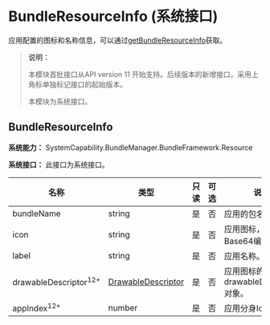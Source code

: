 # BundleResourceInfo (系统接口)

应用配置的图标和名称信息，可以通过[getBundleResourceInfo](js-apis-bundleResourceManager-sys.md#bundleresourcemanagergetbundleresourceinfo)获取。

> **说明：**
>
> 本模块首批接口从API version 11 开始支持。后续版本的新增接口，采用上角标单独标记接口的起始版本。
>
> 本模块为系统接口。

## BundleResourceInfo

**系统能力：** SystemCapability.BundleManager.BundleFramework.Resource

**系统接口：** 此接口为系统接口。

| 名称                      | 类型   | 只读 | 可选 | 说明                 |
| ------------------------- | ------ | ---- | ---- | -------------------- |
| bundleName              | string | 是   | 否   | 应用的包名。 |
| icon              | string | 是   | 否   | 应用图标，为Base64编码格式。  |
| label                     | string | 是   | 否   | 应用名称。 |
| drawableDescriptor<sup>12+</sup>                     | [DrawableDescriptor](../apis-arkui/js-apis-arkui-drawableDescriptor-sys.md) | 是   | 否   | 应用图标的drawableDescriptor对象。 |
| appIndex<sup>12+</sup>           | number | 是   | 否   | 应用分身Id。 |
